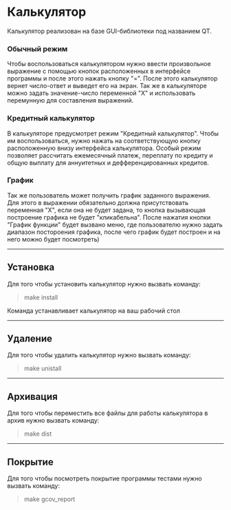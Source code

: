 # Калькулятор
Калькулятор реализован на базе GUI-библиотеки под названием QT.
### Обычный режим
Чтобы воспользоваться калькулятором нужно ввести произвольное выражение с помощью кнопок расположенных в интерфейсе программы и после этого нажать кнопку "=". После этого калькулятор вернет число-ответ и выведет его на экран. Так же в калькуляторе можно задать значение-число переменной "Х" и использовать перемунную для составления выражений.
### Кредитный калькулятор
В калькуляторе предусмотрет режим "Кредитный калькулятор". Чтобы им воспользоваться, нужно нажать на соответствующую кнопку расположенную внизу интерфейса калькулятора. Особый режим позволяет рассчитать ежемесячный платеж, переплату по кредиту и общую выплату для аннуитетных и дефференцированных кредитов.
### График
Так же пользователь может получить график заданного выражения. Для этого в выражении обязательно должна присутствовать переменная "Х", если она не будет задана, то кнопка вызывающая построение графика не будет "кликабельна". После нажатия кнопки "График функции" будет вызвано меню, где пользователю нужно задать диапазон постороения графика, после чего график будет построен и на него можно будет посмотреть)
***
## Установка
Для того чтобы установить калькулятор нужно вызвать команду:
> make install

Команда устанавливает калькулятор на ваш рабочий стол
***
## Удаление
Для того чтобы удалить калькулятор нужно вызвать команду:
> make unistall
***
## Архивация
Для того чтобы переместить все файлы для работы калькулятора в архив нужно вызвать команду:
> make dist
***
## Покрытие
Для того чтобы посмотреть покрытие программы тестами нужно вызвать команду:
> make gcov_report
